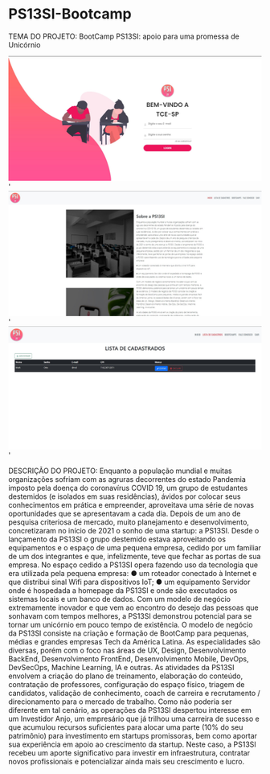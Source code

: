 # PS13SI-Bootcamp
TEMA DO PROJETO:
BootCamp PS13SI: apoio para uma promessa de Unicórnio

![wireframe.forevera1](https://github.com/Giuzntt/PS13SI---GLOBAL-SOLUTION/blob/main/GIT/LOGIN.jpg)'
![wireframe.forevera1](https://github.com/Giuzntt/PS13SI---GLOBAL-SOLUTION/blob/main/GIT/HOME.jpg)'
![wireframe.forevera1](https://github.com/Giuzntt/PS13SI---GLOBAL-SOLUTION/blob/main/GIT/LISTA%20DE%20CADASTROS.jpg)'



DESCRIÇÃO DO PROJETO:
Enquanto a população mundial e muitas organizações sofriam com as agruras
decorrentes do estado Pandemia imposto pela doença do coronavírus COVID
19, um grupo de estudantes destemidos (e isolados em suas residências),
ávidos por colocar seus conhecimentos em prática e empreender, aproveitava
uma série de novas oportunidades que se apresentavam a cada dia. Depois de
um ano de pesquisa criteriosa de mercado, muito planejamento e
desenvolvimento, concretizaram no início de 2021 o sonho de uma startup: a
PS13SI. Desde o lançamento da PS13SI o grupo destemido estava
aproveitando os equipamentos e o espaço de uma pequena empresa, cedido
por um familiar de um dos integrantes e que, infelizmente, teve que fechar as
portas de sua empresa. No espaço cedido a PS13SI opera fazendo uso da
tecnologia que era utilizada pela pequena empresa:
● um roteador conectado à Internet e que distribui sinal Wifi para
dispositivos IoT;
● um equipamento Servidor onde é hospedada a homepage da
PS13SI e onde são executados os sistemas locais e um banco de
dados.
Com um modelo de negócio extremamente inovador e que vem ao encontro do
desejo das pessoas que sonhavam com tempos melhores, a PS13SI
demonstrou potencial para se tornar um unicórnio em pouco tempo de
existência. O modelo de negócio da PS13SI consiste na criação e formação de
BootCamp para pequenas, médias e grandes empresas Tech da América
Latina. As especialidades são diversas, porém com o foco nas áreas de UX,
Design, Desenvolvimento BackEnd, Desenvolvimento FrontEnd,
Desenvolvimento Mobile, DevOps, DevSecOps, Machine Learning, IA e outras.
As atividades da PS13SI envolvem a criação do plano de treinamento,
elaboração do conteúdo, contratação de professores, configuração do espaço
físico, triagem de candidatos, validação de conhecimento, coach de carreira e
recrutamento / direcionamento para o mercado de trabalho.
Como não poderia ser diferente em tal cenário, as operações da PS13SI
despertou interesse em um Investidor Anjo, um empresário que já trilhou uma
carreira de sucesso e que acumulou recursos suficientes para alocar uma parte
(10% do seu patrimônio) para investimento em startups promissoras, bem
como aportar sua experiência em apoio ao crescimento da startup. Neste caso,
a PS13SI recebeu um aporte significativo para investir em infraestrutura,
contratar novos profissionais e potencializar ainda mais seu crescimento e
lucro.
